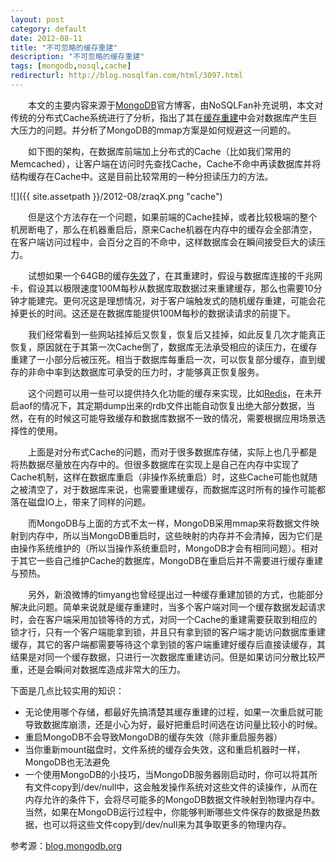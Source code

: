 ```yaml
---
layout: post
category: default
date: 2012-08-11
title: "不可忽略的缓存重建"
description: "不可忽略的缓存重建"
tags: [mongodb,nosql,cache]
redirecturl: http://blog.nosqlfan.com/html/3097.html
---
```



　　本文的主要内容来源于[MongoDB](http://blog.nosqlfan.com/tags/mongodb "查看 MongoDB 的全部文章")官方博客，由NoSQLFan补充说明，本文对传统的分布式Cache系统进行了分析，指出了其在[缓存](http://blog.nosqlfan.com/tags/%e7%bc%93%e5%ad%98 "查看 缓存 的全部文章")[重建](http://blog.nosqlfan.com/tags/%e9%87%8d%e5%bb%ba "查看 重建 的全部文章")中会对数据库产生巨大压力的问题。并分析了MongoDB的mmap方案是如何规避这一问题的。

　　如下图的架构，在数据库前端加上分布式的Cache（比如我们常用的Memcached），让客户端在访问时先查找Cache，Cache不命中再读数据库并将结构缓存在Cache中。这是目前比较常用的一种分担读压力的方法。

![]({{ site.assetpath }}/2012-08/zraqX.png "cache")

　　但是这个方法存在一个问题，如果前端的Cache挂掉，或者比较极端的整个机房断电了，那么在机器重启后，原来Cache机器在内存中的缓存会全部清空，在客户端访问过程中，会百分之百的不命中，这样数据库会在瞬间接受巨大的读压力。

　　试想如果一个64GB的缓存[失效](http://blog.nosqlfan.com/tags/%e5%a4%b1%e6%95%88 "查看 失效 的全部文章")了，在其重建时，假设与数据库连接的千兆网卡，假设其以极限速度100M每秒从数据库取数据过来重建缓存，那么也需要10分钟才能建完。更何况这是理想情况，对于客户端触发式的随机缓存重建，可能会花掉更长的时间。这还是在数据库能提供100M每秒的数据读请求的前提下。

　　我们经常看到一些网站挂掉后又恢复，恢复后又挂掉，如此反复几次才能真正恢复，原因就在于其第一次Cache倒了，数据库无法承受相应的读压力，在缓存重建了一小部分后被压死。相当于数据库每重启一次，可以恢复部分缓存，直到缓存的非命中率到达数据库可承受的压力时，才能够真正恢复服务。

　　这个问题可以用一些可以提供持久化功能的缓存来实现，比如[Redis](http://blog.nosqlfan.com/tags/redis "查看 Redis 的全部文章")，在未开启aof的情况下，其定期dump出来的rdb文件出能自动恢复出绝大部分数据，当然，在有的时候这可能导致缓存和数据库数据不一致的情况，需要根据应用场景选择性的使用。

　　上面是对分布式Cache的问题，而对于很多数据库存储，实际上也几乎都是将热数据尽量放在内存中的。但很多数据库在实现上是自己在内存中实现了Cache机制，这样在数据库重启（非操作系统重启）时，这些Cache可能也就随之被清空了，对于数据库来说，也需要重建缓存，而数据库这时所有的操作可能都落在磁盘IO上，带来了同样的问题。

　　而MongoDB与上面的方式不太一样，MongoDB采用mmap来将数据文件映射到内存中，所以当MongoDB重启时，这些映射的内存并不会清掉，因为它们是由操作系统维护的（所以当操作系统重启时，MongoDB才会有相同问题）。相对于其它一些自己维护Cache的数据库，MongoDB在重启后并不需要进行缓存重建与预热。

　　另外，新浪微博的timyang也曾经提出过一种缓存重建加锁的方式，也能部分解决此问题。简单来说就是缓存重建时，当多个客户端对同一个缓存数据发起请求时，会在客户端采用加锁等待的方式，对同一个Cache的重建需要获取到相应的锁才行，只有一个客户端能拿到锁，并且只有拿到锁的客户端才能访问数据库重建缓存，其它的客户端都需要等待这个拿到锁的客户端重建好缓存后直接读缓存，其结果是对同一个缓存数据，只进行一次数据库重建访问。但是如果访问分散比较严重，还是会瞬间对数据库造成非常大的压力。

下面是几点比较实用的知识：

-   无论使用哪个存储，都最好先搞清楚其缓存重建的过程，如果一次重启就可能导致数据库崩溃，还是小心为好，最好把重启时间选在访问量比较小的时候。
-   重启MongoDB不会导致MongoDB的缓存失效（除非重启服务器）
-   当你重新mount磁盘时，文件系统的缓存会失效，这和重启机器时一样，MongoDB也无法避免
-   一个使用MongoDB的小技巧，当MongoDB服务器刚启动时，你可以将其所有文件copy到/dev/null中，这会触发操作系统对这些文件的读操作，从而在内存允许的条件下，会将尽可能多的MongoDB数据文件映射到物理内存中。当然，如果在MongoDB运行过程中，你能够判断哪些文件保存的数据是热数据，也可以将这些文件copy到/dev/null来为其争取更多的物理内存。

参考源：[blog.mongodb.org](http://blog.mongodb.org/post/10407828262/cache-reheating-not-to-be-ignored)
